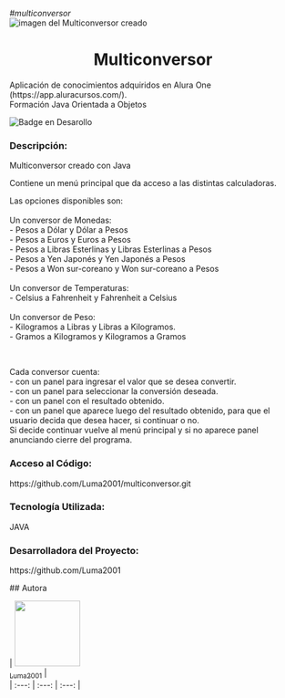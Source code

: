 <em>#multiconversor</em><br>
![imagen del Multiconversor creado](https://github.com/Luma2001/multiconversor/assets/114626233/8bb714a3-83f7-4782-b018-b61cf624265d)
<h1 align="center">Multiconversor</h1>
<p>Aplicación de conocimientos adquiridos en Alura One (https://app.aluracursos.com/). <br>
  Formación Java Orientada a Objetos</p>
  
![Badge en Desarollo](https://img.shields.io/badge/STATUS-EN%20DESAROLLO-green)

<h3>Descripción:</h3>
<p>Multiconversor creado con Java</p>
<p>Contiene un menú principal que da acceso a las distintas calculadoras. <br>
  
  Las opciones disponibles son:<br>
   <br>
  Un conversor de Monedas:<br>
      - Pesos a Dólar y Dólar a Pesos<br>
      - Pesos a Euros y Euros a Pesos<br>
      - Pesos a Libras Esterlinas y Libras Esterlinas a Pesos<br>
      - Pesos a Yen Japonés y Yen Japonés a Pesos<br>
      - Pesos a Won sur-coreano y Won sur-coreano a Pesos<br>
       <br>
  Un conversor de Temperaturas: <br>
      - Celsius a Fahrenheit y Fahrenheit a Celsius<br>
       <br>
  Un conversor de Peso: <br>
      - Kilogramos a Libras y Libras a Kilogramos. <br>
      - Gramos a Kilogramos y Kilogramos a Gramos</p>
       <br>
      <p>Cada conversor cuenta:<br>
      - con un panel para ingresar el valor que se desea convertir.<br>
      - con un panel para seleccionar la conversión deseada.<br>
      - con un panel con el resultado obtenido.<br>
      - con un panel que aparece luego del resultado obtenido, para que el usuario decida que desea hacer, si continuar o no.<br>
      Si decide continuar vuelve al menú principal y si no aparece panel anunciando cierre del programa.
      
<h3>Acceso al Código:</h3>
<p> https://github.com/Luma2001/multiconversor.git</p>
<h3>Tecnología Utilizada:</h3>
<p>JAVA</p>
<h3>Desarrolladora del Proyecto:</h3>
<p>https://github.com/Luma2001</p>
## Autora

| [<img src="https://avatars.githubusercontent.com/u/114626233?s=400&u=dd2604a961ab0af784111b5f02e838c01cf1ee4e&v=4" width=115><br><sub>Luma2001</sub>](https://github.com/Luma2001) |  
| :---: | :---: | :---: |




